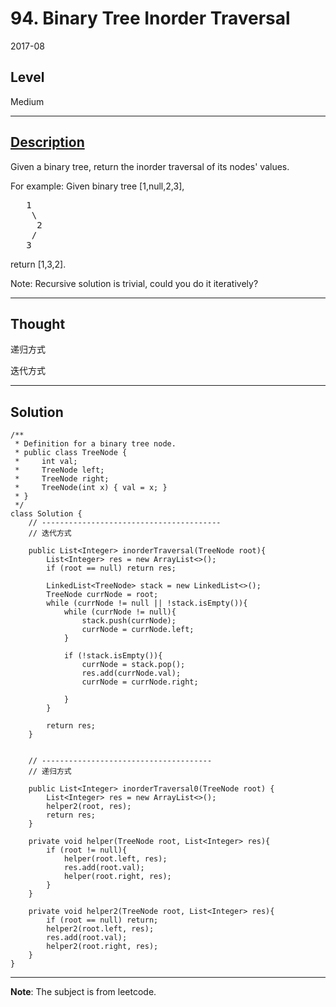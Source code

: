 # 94. Binary Tree Inorder Traversal

2017-08

## Level
Medium


---


## [Description](https://leetcode.com/problems/binary-tree-inorder-traversal)

Given a binary tree, return the inorder traversal of its nodes' values.

For example:
Given binary tree [1,null,2,3],
<pre>
   1
    \
     2
    /
   3
</pre>
return [1,3,2].

Note: Recursive solution is trivial, could you do it iteratively?


---


## Thought
递归方式

迭代方式

---


## Solution

```
/**
 * Definition for a binary tree node.
 * public class TreeNode {
 *     int val;
 *     TreeNode left;
 *     TreeNode right;
 *     TreeNode(int x) { val = x; }
 * }
 */
class Solution {
    // ----------------------------------------
    // 迭代方式
    
    public List<Integer> inorderTraversal(TreeNode root){
        List<Integer> res = new ArrayList<>();
        if (root == null) return res;
        
        LinkedList<TreeNode> stack = new LinkedList<>();
        TreeNode currNode = root;
        while (currNode != null || !stack.isEmpty()){
            while (currNode != null){
                stack.push(currNode);
                currNode = currNode.left;
            }
            
            if (!stack.isEmpty()){
                currNode = stack.pop();
                res.add(currNode.val);
                currNode = currNode.right;
                
            }
        }
        
        return res;
    }    
    
    
    // --------------------------------------
    // 递归方式
    
    public List<Integer> inorderTraversal0(TreeNode root) {
        List<Integer> res = new ArrayList<>();
        helper2(root, res);
        return res;
    }
    
    private void helper(TreeNode root, List<Integer> res){
        if (root != null){
            helper(root.left, res);
            res.add(root.val);
            helper(root.right, res);
        }
    }
    
    private void helper2(TreeNode root, List<Integer> res){
        if (root == null) return;
        helper2(root.left, res);
        res.add(root.val);
        helper2(root.right, res);
    }
}
```


---


**Note**: The subject is from leetcode.


